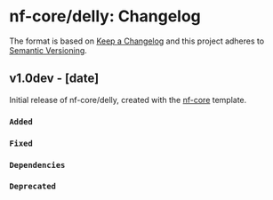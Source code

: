 # nf-core/delly: Changelog

The format is based on [Keep a Changelog](https://keepachangelog.com/en/1.0.0/)
and this project adheres to [Semantic Versioning](https://semver.org/spec/v2.0.0.html).

## v1.0dev - [date]

Initial release of nf-core/delly, created with the [nf-core](https://nf-co.re/) template.

### `Added`

### `Fixed`

### `Dependencies`

### `Deprecated`
